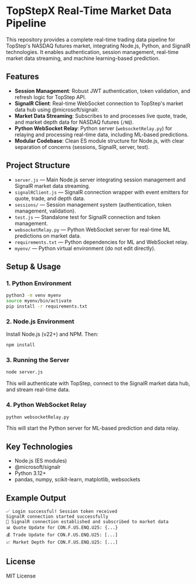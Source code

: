 # TopStepX Real-Time Market Data Pipeline

This repository provides a complete real-time trading data pipeline for TopStep's NASDAQ futures market, integrating Node.js, Python, and SignalR technologies. It enables authentication, session management, real-time market data streaming, and machine learning-based prediction.
## Features
- **Session Management**: Robust JWT authentication, token validation, and refresh logic for TopStep API.
- **SignalR Client**: Real-time WebSocket connection to TopStep's market data hub using @microsoft/signalr.
- **Market Data Streaming**: Subscribes to and processes live quote, trade, and market depth data for NASDAQ futures (`/NQ`).
- **Python WebSocket Relay**: Python server (`websocketRelay.py`) for relaying and processing real-time data, including ML-based predictions.
- **Modular Codebase**: Clean ES module structure for Node.js, with clear separation of concerns (sessions, SignalR, server, test).

## Project Structure

- `server.js` — Main Node.js server integrating session management and SignalR market data streaming.
- `signalRClient.js` — SignalR connection wrapper with event emitters for quote, trade, and depth data.
- `sessions/` — Session management system (authentication, token management, validation).
- `test.js` — Standalone test for SignalR connection and token management.
- `websocketRelay.py` — Python WebSocket server for real-time ML predictions on market data.
- `requirements.txt` — Python dependencies for ML and WebSocket relay.
- `myenv/` — Python virtual environment (do not edit directly).

## Setup & Usage

### 1. Python Environment

```sh
python3 -m venv myenv
source myenv/bin/activate
pip install -r requirements.txt
```

### 2. Node.js Environment

Install Node.js (v22+) and NPM. Then:

```sh
npm install
```

### 3. Running the Server

```sh
node server.js
```
This will authenticate with TopStep, connect to the SignalR market data hub, and stream real-time data.

### 4. Python WebSocket Relay

```sh
python websocketRelay.py
```
This will start the Python server for ML-based prediction and data relay.

## Key Technologies

- Node.js (ES modules)
- @microsoft/signalr
- Python 3.12+
- pandas, numpy, scikit-learn, matplotlib, websockets

## Example Output

```
✅ Login successful! Session token received
SignalR connection started successfully
🚀 SignalR connection established and subscribed to market data
📊 Quote Update for CON.F.US.ENQ.U25: {...}
💰 Trade Update for CON.F.US.ENQ.U25: [...]
📈 Market Depth for CON.F.US.ENQ.U25: [...]
```

## License

MIT License
